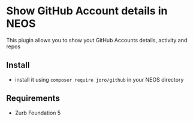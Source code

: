 # Show GitHub Account details in NEOS

This plugin allows you to show yout GitHub Accounts details, activity and repos

## Install

* install it using `composer require joro/github` in your NEOS directory

## Requirements

* Zurb Foundation 5
